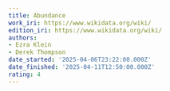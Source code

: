 ```yaml
---
title: Abundance
work_iri: https://www.wikidata.org/wiki/
edition_iri: https://www.wikidata.org/wiki/
authors:
- Ezra Klein
- Derek Thompson
date_started: '2025-04-06T23:22:00.000Z'
date_finished: '2025-04-11T12:50:00.000Z'
rating: 4
---
```


